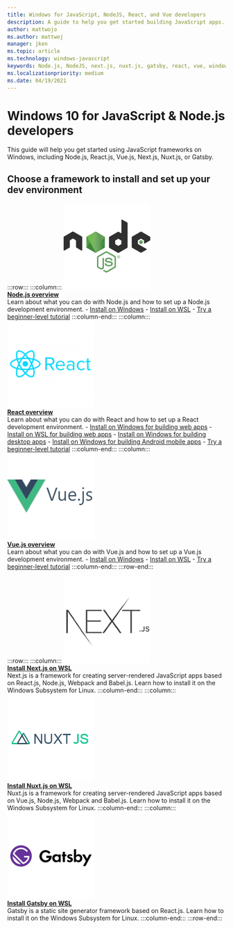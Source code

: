 ```yaml
---
title: Windows for JavaScript, NodeJS, React, and Vue developers
description: A guide to help you get started building JavaScript apps. Install NodeJS, React, Vue, Next.js, Nuxt.js, or Gatsby and set up your development environment on Windows 10.
author: mattwojo 
ms.author: mattwoj 
manager: jken
ms.topic: article
ms.technology: windows-javascript
keywords: Node.js, NodeJS, next.js, nuxt.js, gatsby, react, vue, windows, install, wsl, Set up windows, Dev Environment
ms.localizationpriority: medium
ms.date: 04/19/2021
---
```


# Windows 10 for JavaScript & Node.js developers

This guide will help you get started using JavaScript frameworks on Windows, including Node.js, React.js, Vue.js, Next.js, Nuxt.js, or Gatsby.

## Choose a framework to install and set up your dev environment

:::row:::
    :::column:::
       [![NodeJS icon](../../images/nodejs-logo.png)](./nodejs-overview.md)<br>
        **[Node.js overview](./nodejs-overview.md)**<br>
        Learn about what you can do with Node.js and how to set up a Node.js development environment.
        - [Install on Windows](./nodejs-on-windows.md)
        - [Install on WSL](./nodejs-on-wsl.md)
        - [Try a beginner-level tutorial](./nodejs-beginners-tutorial.md)
    :::column-end:::
    :::column:::
       [![React icon](../../images/react-logo.png)](./react-overview.md)<br>
        **[React overview](./react-overview.md)**<br>
        Learn about what you can do with React and how to set up a React development environment.
        - [Install on Windows for building web apps](./react-on-windows.md)
        - [Install on WSL for building web apps](./react-on-wsl.md)
        - [Install on Windows for building desktop apps](./react-native-for-windows.md)
        - [Install on Windows for building Android mobile apps](./react-native-for-android.md)
        - [Try a beginner-level tutorial](./react-beginners-tutorial.md)
    :::column-end:::
    :::column:::
       [![Vue icon](../../images/vue-logo.png)](./vue-overview.md)<br>
        **[Vue.js overview](./vue-overview.md)**<br>
        Learn about what you can do with Vue.js and how to set up a Vue.js development environment.
        - [Install on Windows](./vue-on-windows.md)
        - [Install on WSL](./vue-on-wsl.md)
        - [Try a beginner-level tutorial](./vue-beginners-tutorial.md)
    :::column-end:::
:::row-end:::

:::row:::
    :::column:::
       [![NextJS icon](../../images/nextjs-logo.png)](./nextjs-on-wsl.md)<br>
        **[Install Next.js on WSL](./nextjs-on-wsl.md)**<br>
        Next.js is a framework for creating server-rendered JavaScript apps based on React.js, Node.js, Webpack and Babel.js. Learn how to install it on the Windows Subsystem for Linux.
    :::column-end:::
    :::column:::
       [![NuxtJS icon](../../images/nuxtjs-logo.png)](./nuxtjs-on-wsl.md)<br>
        **[Install Nuxt.js on WSL](./nuxtjs-on-wsl.md)**<br>
        Nuxt.js is a framework for creating server-rendered JavaScript apps based on Vue.js, Node.js, Webpack and Babel.js. Learn how to install it on the Windows Subsystem for Linux.
    :::column-end:::
    :::column:::
       [![Gatsby icon](../../images/gatsby-logo.png)](./gatsby-on-wsl.md)<br>
        **[Install Gatsby on WSL](./gatsby-on-wsl.md)**<br>
        Gatsby is a static site generator framework based on React.js. Learn how to install it on the Windows Subsystem for Linux.
    :::column-end:::
:::row-end:::

